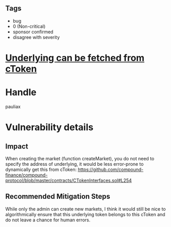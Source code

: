 ## Tags

- bug
- 0 (Non-critical)
- sponsor confirmed
- disagree with severity

# [Underlying can be fetched from cToken](https://github.com/code-423n4/2021-09-swivel-findings/issues/142) 

# Handle

pauliax


# Vulnerability details

## Impact
When creating the market (function createMarket), you do not need to specify the address of underlying, it would be less error-prone to dynamically get this from cToken: https://github.com/compound-finance/compound-protocol/blob/master/contracts/CTokenInterfaces.sol#L254 

## Recommended Mitigation Steps
While only the admin can create new markets, I think it would still be nice to algorithmically ensure that this underlying token belongs to this cToken and do not leave a chance for human errors.

